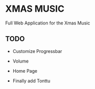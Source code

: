 # XMAS MUSIC

Full Web Application for the Xmas Music

## TODO

- Customize Progressbar

- Volume

- Home Page

- Finally add Tonttu
